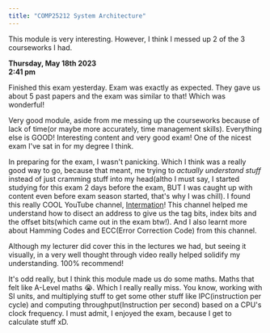 ```yaml
---
title: "COMP25212 System Architecture"
---
```

This module is very interesting. However, I think I messed up 2 of the 3 courseworks I had.    

**Thursday, May 18th 2023  
2:41 pm**

Finished this exam yesterday. Exam was exactly as expected. They gave us about 5 past papers and the exam was similar to that! Which was wonderful!  

Very good module, aside from me messing up the courseworks because of lack of time(or maybe more accurately, time management skills). Everything else is GOOD! Interesting content and very good exam! One of the nicest exam I've sat in for my degree I think.  

In preparing for the exam, I wasn't panicking. Which I think was a really good way to go, because that meant, me trying to *actually understand stuff*   instead of just cramming stuff into my head(altho I must say, I started studying for this exam 2 days before the exam, BUT I was caught up with content even before exam season started, that's why I was chill). I found this really COOL YouTube channel, [Intermation](https://www.youtube.com/@Intermation)! This channel helped me understand how to disect an address to give us the tag bits, index bits and the offset bits(which came out in the exam btw!). And I also learnt more about Hamming Codes and ECC(Error Correction Code) from this channel.  

Although my lecturer did cover this in the lectures we had, but seeing it visually, in a very well thought  through video really helped solidify my understanding. 100% recommend!  

It's odd really, but I think this module made us do some maths. Maths that felt like A-Level maths :sob:. Which I really really miss. You know, working with SI units, and multiplying stuff to get some other stuff like IPC(instruction per cycle) and computing throughput(Instruction per second) based on a CPU's clock frequency. I must admit, I enjoyed the exam, because I get to calculate stuff xD.  